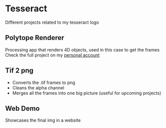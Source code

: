 # Tesseract
Different projects related to my tesseract logo

## Polytope Renderer
Processing app that renders 4D objects, used in this case to get the frames
Check the full project on my [personal account](https://github.com/EDDxample/4D-Polytope-Visualizer__Processing/blob/master/README.md)

## Tif 2 png
- Converts the .tif frames to png
- Cleans the alpha channel
- Merges all the frames into one big picture (useful for upcoming projects)

## Web Demo
Showcases the final img in a website